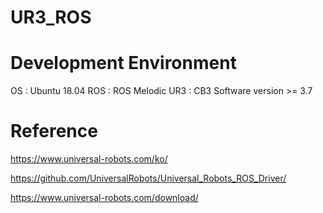 # UR3_ROS

# Development Environment
OS : Ubuntu 18.04
ROS : ROS Melodic
UR3 : CB3 Software version >= 3.7

# Reference
https://www.universal-robots.com/ko/

https://github.com/UniversalRobots/Universal_Robots_ROS_Driver/

https://www.universal-robots.com/download/
